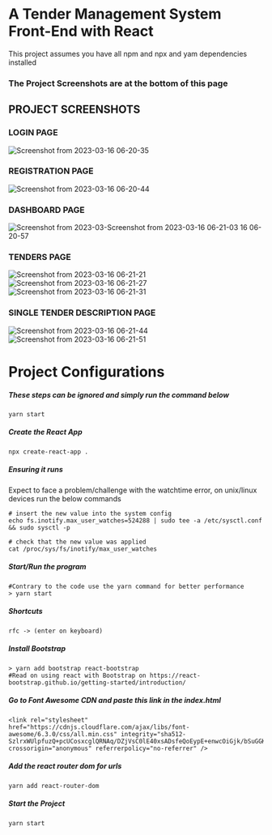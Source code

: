 # A Tender Management System Front-End with React
This project assumes you have all npm and npx and yam dependencies installed

### The Project Screenshots are at the bottom of this page

## PROJECT SCREENSHOTS
### LOGIN PAGE
![Screenshot from 2023-03-16 06-20-35](https://user-images.githubusercontent.com/46927702/225514397-6bbdf156-e3a3-45ef-b040-3180d9c4ff76.png)

### REGISTRATION PAGE
![Screenshot from 2023-03-16 06-20-44](https://user-images.githubusercontent.com/46927702/225514521-7378693a-2170-44a0-87a6-6a52e4acfc46.png)

### DASHBOARD PAGE
![Screenshot from 2023-03-![Screenshot from 2023-03-16 06-21-03](https://user-images.githubusercontent.com/46927702/225514610-bce6e32b-3178-4e8b-bb94-9cea3bee82e9.png)
16 06-20-57](https://user-images.githubusercontent.com/46927702/225514574-ae643475-8ae9-4a6e-8c0d-11401463d992.png)

### TENDERS PAGE
![Screenshot from 2023-03-16 06-21-21](https://user-images.githubusercontent.com/46927702/225514675-194a78ea-2378-4683-a30e-3e51eafc606d.png)
![Screenshot from 2023-03-16 06-21-27](https://user-images.githubusercontent.com/46927702/225514775-3bc8c4a3-7b9b-4fa5-9509-0d58d509541d.png)
![Screenshot from 2023-03-16 06-21-31](https://user-images.githubusercontent.com/46927702/225514813-71ba8eef-5108-498d-87cc-63e372d074f9.png)

### SINGLE TENDER DESCRIPTION PAGE
![Screenshot from 2023-03-16 06-21-44](https://user-images.githubusercontent.com/46927702/225514983-bb46e6a4-460b-43d9-9d0a-34c5377bf5b2.png)
![Screenshot from 2023-03-16 06-21-51](https://user-images.githubusercontent.com/46927702/225515006-9ea7a54a-12a6-4894-8905-de21565376de.png)



# Project Configurations
##### These steps can be ignored and simply run the command below
```shell 
yarn start
```

##### Create the React App
```terminal
npx create-react-app .
```
##### Ensuring it runs
Expect to face a problem/challenge with the watchtime error, on unix/linux devices run the below commands

```terminal
# insert the new value into the system config
echo fs.inotify.max_user_watches=524288 | sudo tee -a /etc/sysctl.conf && sudo sysctl -p

# check that the new value was applied
cat /proc/sys/fs/inotify/max_user_watches
```
##### Start/Run the program
```shell
#Contrary to the code use the yarn command for better performance
> yarn start
```

##### Shortcuts
```reactjs
rfc -> (enter on keyboard)

```

##### Install Bootstrap
```shell
> yarn add bootstrap react-bootstrap
#Read on using react with Bootstrap on https://react-bootstrap.github.io/getting-started/introduction/
```
##### Go to Font Awesome CDN and paste this link in the index.html

```
<link rel="stylesheet" href="https://cdnjs.cloudflare.com/ajax/libs/font-awesome/6.3.0/css/all.min.css" integrity="sha512-SzlrxWUlpfuzQ+pcUCosxcglQRNAq/DZjVsC0lE40xsADsfeQoEypE+enwcOiGjk/bSuGGKHEyjSoQ1zVisanQ==" crossorigin="anonymous" referrerpolicy="no-referrer" />
````
##### Add the react router dom for urls

```shell
yarn add react-router-dom
```
##### Start the Project
```shell
yarn start
```














